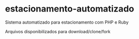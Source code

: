 # estacionamento-automatizado
Sistema automatizado para estacionamento com PHP e Ruby

Arquivos disponibilizados para download/clone/fork
